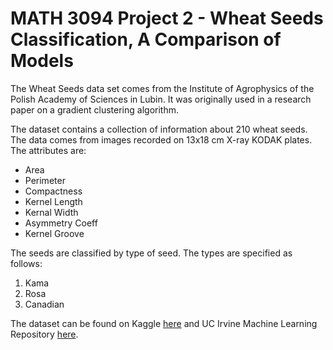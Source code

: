 # MATH 3094 Project 2 - Wheat Seeds Classification, A Comparison of Models
The Wheat Seeds data set comes from the Institute of Agrophysics of the Polish Academy of Sciences in Lubin. It was originally used in a research paper on a gradient clustering algorithm.  
  
The dataset contains a collection of information about 210 wheat seeds. The data comes from images recorded on 13x18 cm X-ray KODAK plates. The attributes are:
  
  - Area  
  - Perimeter  
  - Compactness  
  - Kernel Length  
  - Kernal Width  
  - Asymmetry Coeff  
  - Kernel Groove  

The seeds are classified by type of seed. The types are specified as follows:
  1. Kama
  2. Rosa
  3. Canadian
  
The dataset can be found on Kaggle [here](https://www.kaggle.com/datasets/jmcaro/wheat-seedsuci?resource=download) and UC Irvine Machine Learning Repository [here](https://archive.ics.uci.edu/ml/datasets/seeds).

